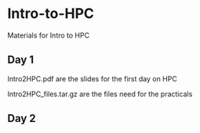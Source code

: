 # Intro-to-HPC
Materials for Intro to HPC

## Day 1

Intro2HPC.pdf               are the slides for the first day on HPC

Intro2HPC_files.tar.gz      are the files need for the practicals

## Day 2
